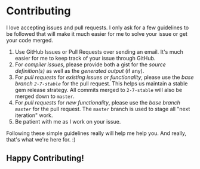 # Contributing

I love accepting issues and pull requests. I only ask for a few guidelines to
be followed that will make it much easier for me to solve your issue or get
your code merged.

1. Use GitHub Issues or Pull Requests over sending an email. It's much easier for me to keep track of your issue through GitHub.
2. For _compiler issues_, please provide both a gist for the _source definition(s)_ as well as the _generated output_ (if any).
3. For _pull requests_ for _existing issues or functionality_, please use the _base branch `2-7-stable`_ for the pull request. This helps us maintain a stable gem release strategy. All commits merged to `2-7-stable` will also be merged down to `master`.
4. For _pull requests_ for _new functionality_, please use the _base branch `master`_ for the pull request. The `master` branch is used to stage all "next iteration" work.
5. Be patient with me as I work on your issue.

Following these simple guidelines really will help me help you. And really,
that's what we're here for. :)

## Happy Contributing!
